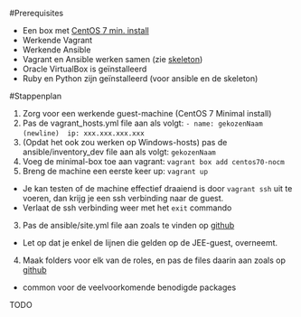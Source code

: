 #Prerequisites
  * Een box met [CentOS 7 min. install](https://f0fff3908f081cb6461b407be80daf97f07ac418.googledrive.com/host/0BwtuV7VyVTSkUG1PM3pCeDJ4dVE/centos7.box)
  * Werkende Vagrant
  * Werkende Ansible
  * Vagrant en Ansible werken samen (zie [skeleton](https://github.com/bertvv/ansible-skeleton "Dhr Van Vreckem's github"))
  * Oracle VirtualBox is geïnstalleerd
  * Ruby en Python zijn geïnstalleerd (voor ansible en de skeleton)

#Stappenplan
1. Zorg voor een werkende guest-machine (CentOS 7 Minimal install)
  1. Pas de vagrant_hosts.yml file aan als volgt:
    `- name: gekozenNaam`
    `(newline)  ip: xxx.xxx.xxx.xxx`
  2. (Opdat het ook zou werken op Windows-hosts) pas de ansible/inventory_dev file aan als volgt:
    `gekozenNaam`
  4. Voeg de minimal-box toe aan vagrant: `vagrant box add centos70-nocm`
2. Breng de machine een eerste keer up: `vagrant up`
  * Je kan testen of de machine effectief draaiend is door `vagrant ssh` uit te voeren, dan krijg je een ssh verbinding naar de guest.
  * Verlaat de ssh verbinding weer met het `exit` commando
3. Pas de ansible/site.yml file aan zoals te vinden op [github](https://github.com/HoGentTIN/ops-g-07/tree/master/Ansible/ansible/site.yml)
  * Let op dat je enkel de lijnen die gelden op de JEE-guest, overneemt.
4. Maak folders voor elk van de roles, en pas de files daarin aan zoals op [github](https://github.com/HoGentTIN/ops-g-07/tree/master/Ansible/ansible/)
  * common voor de veelvoorkomende benodigde packages
  

TODO
